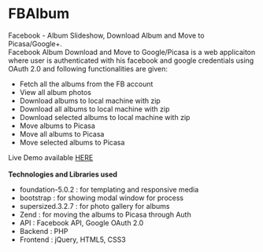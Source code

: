 FBAlbum
=======

Facebook - Album Slideshow, Download Album and Move to Picasa/Google+.<br/>
Facebook Album Download and Move to Google/Picasa is a web applicaiton where user is authenticated with his facebook and google credentials using OAuth 2.0 and following functionalities are given:
<ul>
<li>Fetch all the albums from the FB account</li>
<li>View all album photos </li>
<li>Download albums to local machine with zip</li>
<li>Download all albums to local machine with zip</li>
<li>Download selected albums to local machine with zip</li>
<li>Move albums to Picasa</li>
<li>Move all albums to Picasa</li>
<li>Move selected albums to Picasa</li>
</ul>
Live Demo available <a href='http://fbalbumrtcamp-hachiassignment.rhcloud.com/'>HERE</a><br/><br/>
<b>Technologies and Libraries used</b>
<ul>
<li>foundation-5.0.2 : for templating and responsive media </li>
<li>bootstrap : for showing modal window for process</li>
<li>supersized.3.2.7 : for photo gallery for albums</li>
<li>Zend : for moving the albums to Picasa through Auth</li>
<li>API : Facebook API, Google OAuth 2.0
<li>Backend : PHP</li>
<li>Frontend : jQuery, HTML5, CSS3</li>
</ul>
